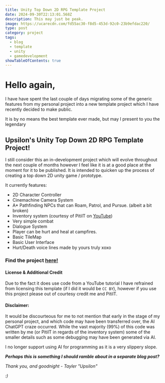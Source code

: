 ```yaml
---
title: Unity Top Down 2D RPG Template Project
date: 2024-09-30T22:13:01.568Z
description: This may just be peak.
image: https://ucarecdn.com/fd55ac30-f8d5-453d-92c0-23b9efdac220/
type: post
category: project
tags:
  - blog
  - template
  - unity
  - gamedevelopment
showTableOfContents: true
---
```

# Hello again,

I have have spent the last couple of days migrating some of the generic features from my personal project into a new template project which I have recently decided to make public.

It is by no means the best template ever made, but may I present to you the legendary

## Upsilon's Unity Top Down 2D RPG Template Project!

I still consider this an in-development project which will evolve throughout the next couple of months however I feel like it is at a good place at the moment for it to be published. It is intended to quicken up the process of creating a top down 2D unity game / prototype.

It currently features:

* 2D Character Controller
* Cinemachine Camera System
* A* Pathfinding NPCs that can Roam, Patrol, and Pursue. (albeit a bit broken)
* Inventory system (courtesy of PitilT on [YouTube](https://youtube.com/watch?v=v4Xqj0sanyU))
* Very simple combat
* Dialogue System
* Player can be hurt and heal at campfires.
* Basic TileMap
* Basic User Interface
* Hurt/Death voice lines made by yours truly xoxo

### Find the project [here!](https://github.com/UpsilonDiesBackwards/TopDown2DRPGTemplate)

#### License & Additional Credit

Due to the fact it does use code from a YouTube tutorial I have refrained from licensing this template (if I did it would be `CC BY`), however if you use this project please out of courtesy credit me and PitilT.

#### Disclaimer:

It would be discourteous for me to not mention that early in the stage of my personal project, and which code may have been transferred over, the AI ChatGPT craze occurred. While the vast majority (99%) of this code was written by me (or PitilT in regards of the inventory system) some of the smaller details such as some debugging may have been generated via AI.

I no longer support using AI for programming as it is a very slippery slope. 

***Perhaps this is something I should ramble about in a separate blog post?***

*Thank you, and goodnight - Tayler "Upsilon"*

*:)*